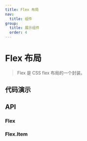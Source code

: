 ```yaml
---
title: Flex 布局
nav:
  title: 组件
group:
  title: 展示组件
  order: 4
---
```


# Flex 布局

> Flex 是 CSS flex 布局的一个封装。

## 代码演示

<code src="./__fixtures__/basic.tsx"></code>

## API

### Flex

<!-- <API hideTitle></API> -->

### Flex.Item

<!-- <API hideTitle src="./flex-item.tsx"></API> -->
